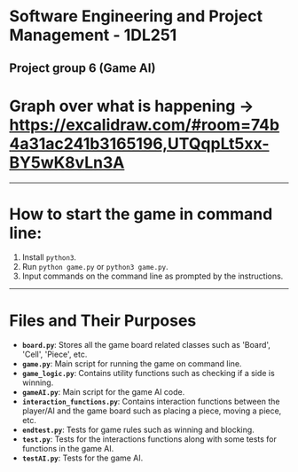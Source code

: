 # Software Engineering and Project Management - 1DL251
## Project group 6 (Game AI)

# Graph over what is happening -> https://excalidraw.com/#room=74b4a31ac241b3165196,UTQqpLt5xx-BY5wK8vLn3A

---
# How to start the game in command line:
1. Install `python3`.
2. Run `python game.py` or `python3 game.py`.
3. Input commands on the command line as prompted by the instructions.

---
# Files and Their Purposes
- **`board.py`**: Stores all the game board related classes such as 'Board', 'Cell', 'Piece', etc.
- **`game.py`**: Main script for running the game on command line.
- **`game_logic.py`**: Contains utility functions such as checking if a side is winning.
- **`gameAI.py`**: Main script for the game AI code.
- **`interaction_functions.py`**: Contains interaction functions between the player/AI and the game board such as
placing a piece, moving a piece, etc.
- **`endtest.py`**: Tests for game rules such as winning and blocking.
- **`test.py`**: Tests for the interactions functions along with some tests for functions in the game AI.
- **`testAI.py`**: Tests for the game AI.